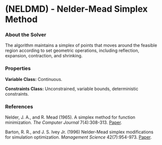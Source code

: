 # (NELDMD) - Nelder-Mead Simplex Method

### About the Solver

The algorithm maintains a simplex of points that moves around the feasible region according to set geometric operations, including reflection, expansion, contraction, and shrinking.

### Properties

**Variable Class:** Continuous.

**Constraints Class:** Unconstrained, variable bounds, deterministic constraints.

### References
Nelder, J. A., and R. Mead (1965). A simplex method for function minimization. *The Computer Journal* 7(4):308-313.
[Paper](https://academic.oup.com/comjnl/article-abstract/7/4/308/354237).

Barton, R. R., and J. S. Ivey Jr. (1996) Nelder-Mead simplex modifications for simulation optimization. *Management Science* 42(7):954-973.
[Paper](https://pubsonline.informs.org/doi/10.1287/mnsc.42.7.954).